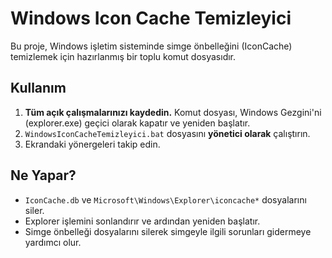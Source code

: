 # Windows Icon Cache Temizleyici

Bu proje, Windows işletim sisteminde simge önbelleğini (IconCache) temizlemek için hazırlanmış bir toplu komut dosyasıdır.

## Kullanım

1. **Tüm açık çalışmalarınızı kaydedin.** Komut dosyası, Windows Gezgini'ni (explorer.exe) geçici olarak kapatır ve yeniden başlatır.
2. `WindowsIconCacheTemizleyici.bat` dosyasını **yönetici olarak** çalıştırın.
3. Ekrandaki yönergeleri takip edin.

## Ne Yapar?

- `IconCache.db` ve `Microsoft\Windows\Explorer\iconcache*` dosyalarını siler.
- Explorer işlemini sonlandırır ve ardından yeniden başlatır.
- Simge önbelleği dosyalarını silerek simgeyle ilgili sorunları gidermeye yardımcı olur.
